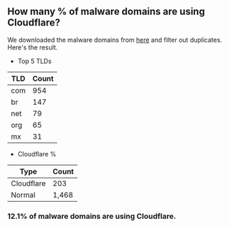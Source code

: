 ## How many % of malware domains are using Cloudflare?


We downloaded the malware domains from [here](https://urlhaus.abuse.ch) and filter out duplicates.
Here's the result.


[//]: # (start replacement)


- Top 5 TLDs

| TLD | Count |
| --- | --- |
| com | 954 |
| br | 147 |
| net | 79 |
| org | 65 |
| mx | 31 |


- Cloudflare %

| Type | Count |
| --- | --- |
| Cloudflare | 203 |
| Normal | 1,468 |


### 12.1% of malware domains are using Cloudflare.